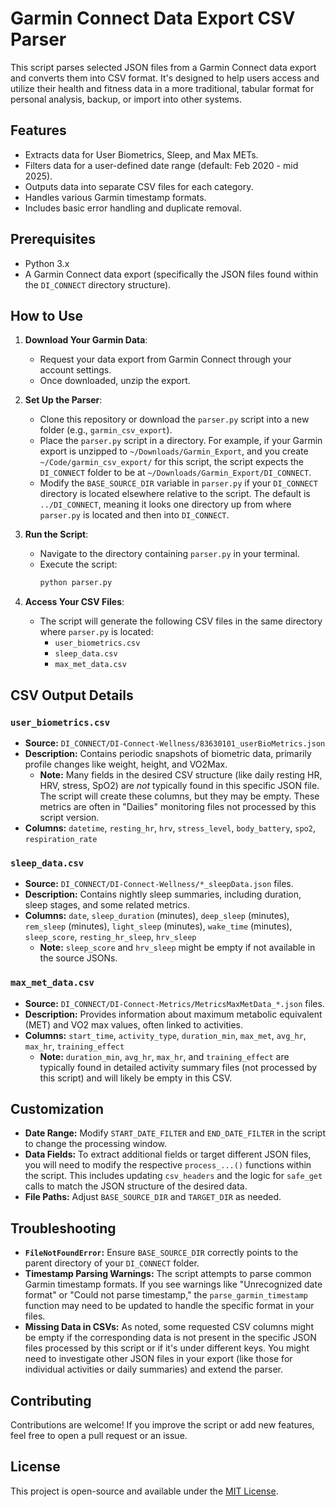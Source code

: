 # Garmin Connect Data Export CSV Parser

This script parses selected JSON files from a Garmin Connect data export and converts them into CSV format. It's designed to help users access and utilize their health and fitness data in a more traditional, tabular format for personal analysis, backup, or import into other systems.

## Features

*   Extracts data for User Biometrics, Sleep, and Max METs.
*   Filters data for a user-defined date range (default: Feb 2020 - mid 2025).
*   Outputs data into separate CSV files for each category.
*   Handles various Garmin timestamp formats.
*   Includes basic error handling and duplicate removal.

## Prerequisites

*   Python 3.x
*   A Garmin Connect data export (specifically the JSON files found within the `DI_CONNECT` directory structure).

## How to Use

1.  **Download Your Garmin Data**:
    *   Request your data export from Garmin Connect through your account settings.
    *   Once downloaded, unzip the export.

2.  **Set Up the Parser**:
    *   Clone this repository or download the `parser.py` script into a new folder (e.g., `garmin_csv_export`).
    *   Place the `parser.py` script in a directory. For example, if your Garmin export is unzipped to `~/Downloads/Garmin_Export`, and you create `~/Code/garmin_csv_export/` for this script, the script expects the `DI_CONNECT` folder to be at `~/Downloads/Garmin_Export/DI_CONNECT`.
    *   Modify the `BASE_SOURCE_DIR` variable in `parser.py` if your `DI_CONNECT` directory is located elsewhere relative to the script. The default is `../DI_CONNECT`, meaning it looks one directory up from where `parser.py` is located and then into `DI_CONNECT`.

3.  **Run the Script**:
    *   Navigate to the directory containing `parser.py` in your terminal.
    *   Execute the script:
        ```bash
        python parser.py
        ```

4.  **Access Your CSV Files**:
    *   The script will generate the following CSV files in the same directory where `parser.py` is located:
        *   `user_biometrics.csv`
        *   `sleep_data.csv`
        *   `max_met_data.csv`

## CSV Output Details

### `user_biometrics.csv`
*   **Source:** `DI_CONNECT/DI-Connect-Wellness/83630101_userBioMetrics.json`
*   **Description:** Contains periodic snapshots of biometric data, primarily profile changes like weight, height, and VO2Max. 
    *   **Note:** Many fields in the desired CSV structure (like daily resting HR, HRV, stress, SpO2) are *not* typically found in this specific JSON file. The script will create these columns, but they may be empty. These metrics are often in "Dailies" monitoring files not processed by this script version.
*   **Columns:** `datetime`, `resting_hr`, `hrv`, `stress_level`, `body_battery`, `spo2`, `respiration_rate`

### `sleep_data.csv`
*   **Source:** `DI_CONNECT/DI-Connect-Wellness/*_sleepData.json` files.
*   **Description:** Contains nightly sleep summaries, including duration, sleep stages, and some related metrics.
*   **Columns:** `date`, `sleep_duration` (minutes), `deep_sleep` (minutes), `rem_sleep` (minutes), `light_sleep` (minutes), `wake_time` (minutes), `sleep_score`, `resting_hr_sleep`, `hrv_sleep`
    *   **Note:** `sleep_score` and `hrv_sleep` might be empty if not available in the source JSONs.

### `max_met_data.csv`
*   **Source:** `DI_CONNECT/DI-Connect-Metrics/MetricsMaxMetData_*.json` files.
*   **Description:** Provides information about maximum metabolic equivalent (MET) and VO2 max values, often linked to activities.
*   **Columns:** `start_time`, `activity_type`, `duration_min`, `max_met`, `avg_hr`, `max_hr`, `training_effect`
    *   **Note:** `duration_min`, `avg_hr`, `max_hr`, and `training_effect` are typically found in detailed activity summary files (not processed by this script) and will likely be empty in this CSV.

## Customization

*   **Date Range:** Modify `START_DATE_FILTER` and `END_DATE_FILTER` in the script to change the processing window.
*   **Data Fields:** To extract additional fields or target different JSON files, you will need to modify the respective `process_...()` functions within the script. This includes updating `csv_headers` and the logic for `safe_get` calls to match the JSON structure of the desired data.
*   **File Paths:** Adjust `BASE_SOURCE_DIR` and `TARGET_DIR` as needed.

## Troubleshooting

*   **`FileNotFoundError`:** Ensure `BASE_SOURCE_DIR` correctly points to the parent directory of your `DI_CONNECT` folder.
*   **Timestamp Parsing Warnings:** The script attempts to parse common Garmin timestamp formats. If you see warnings like "Unrecognized date format" or "Could not parse timestamp," the `parse_garmin_timestamp` function may need to be updated to handle the specific format in your files.
*   **Missing Data in CSVs:** As noted, some requested CSV columns might be empty if the corresponding data is not present in the specific JSON files processed by this script or if it's under different keys. You might need to investigate other JSON files in your export (like those for individual activities or daily summaries) and extend the parser.

## Contributing

Contributions are welcome! If you improve the script or add new features, feel free to open a pull request or an issue.

## License

This project is open-source and available under the [MIT License](LICENSE.txt).